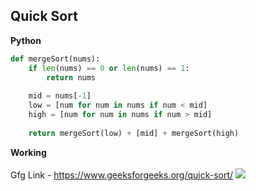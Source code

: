 ## Quick Sort

**Python**
```python
def mergeSort(nums):
    if len(nums) == 0 or len(nums) == 1:
        return nums
        
    mid = nums[-1] 
    low = [num for num in nums if num < mid]
    high = [num for num in nums if num > mid]
    
    return mergeSort(low) + [mid] + mergeSort(high)
```

**Working**
<br><br>
Gfg Link - <a href="https://www.geeksforgeeks.org/quick-sort/">https://www.geeksforgeeks.org/quick-sort/</a>
<img src="https://www.geeksforgeeks.org/wp-content/uploads/gq/2014/01/QuickSort2.png">
